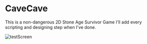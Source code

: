 # CaveCave

This is a non-dangerous 2D Stone Age Survivor Game
I'll add every scripting and designing step when I've done.

![testScreen](https://user-images.githubusercontent.com/32746122/117959921-258b9a80-b325-11eb-9dfd-d014654630c4.png)
